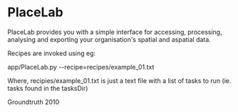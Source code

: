 # PlaceLab
PlaceLab provides you with a simple interface for accessing, processing,
analysing and exporting your organisation's spatial and aspatial data.

Recipes are invoked using eg:

  app/PlaceLab.py --recipe=recipes/example_01.txt

Where, recipies/example_01.txt
is just a text file with a list of tasks to run
(ie. tasks found in the tasksDir)
    

Groundtruth 2010

